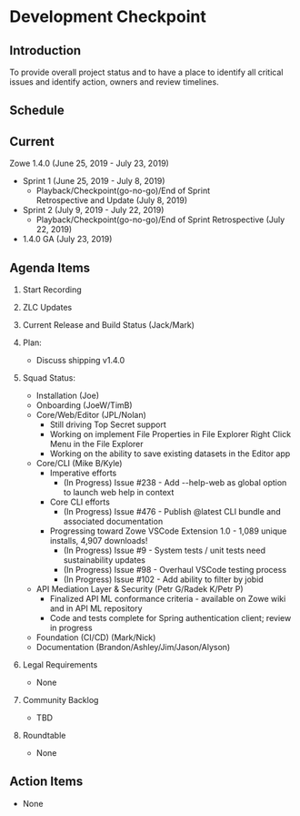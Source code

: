 # Development Checkpoint

Introduction
------------
To provide overall project status and to have a place to identify all critical issues and identify action, owners and review timelines.

Schedule
--------

Current
-------

Zowe 1.4.0 (June 25, 2019	- July 23, 2019)
- Sprint 1 (June 25, 2019	- July 8, 2019)
  - Playback/Checkpoint(go-no-go)/End of Sprint Retrospective and Update (July 8, 2019)
- Sprint 2 (July 9, 2019 - July 22, 2019)
	- Playback/Checkpoint(go-no-go)/End of Sprint Retrospective (July 22, 2019)
- 1.4.0 GA (July 23, 2019)


Agenda Items
------------
1. Start Recording
2. ZLC Updates
3. Current Release and Build Status (Jack/Mark)
4. Plan:
    - Discuss shipping v1.4.0
5. Squad Status:
    - Installation (Joe)
    - Onboarding (JoeW/TimB)
    - Core/Web/Editor (JPL/Nolan)
    	- Still driving Top Secret support
    	- Working on implement File Properties in File Explorer Right Click Menu in the File Explorer
    	- Working on the ability to save existing datasets in the Editor app
    - Core/CLI (Mike B/Kyle)
        - Imperative efforts
            - (In Progress) Issue #238 - Add --help-web as global option to launch web help in context
        - Core CLI efforts
            - (In Progress) Issue #476 - Publish @latest CLI bundle and associated documentation
        - Progressing toward Zowe VSCode Extension 1.0 - 1,089 unique installs, 4,907 downloads!
            - (In Progress) Issue #9 - System tests / unit tests need sustainability updates
            - (In Progress) Issue #98 - Overhaul VSCode testing process
            - (In Progress) Issue #102 - Add ability to filter by jobid
    - API Mediation Layer & Security (Petr G/Radek K/Petr P)
    	- Finalized API ML conformance criteria - available on Zowe wiki and in API ML repository
    	- Code and tests complete for Spring authentication client; review in progress    
    - Foundation (CI/CD) (Mark/Nick)
    - Documentation (Brandon/Ashley/Jim/Jason/Alyson)

6. Legal Requirements
    - None

7. Community Backlog
    - TBD
8. Roundtable
    - None

Action Items
------------
- None
